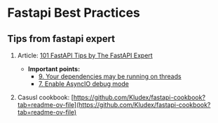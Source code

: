 # Fastapi Best Practices

## Tips from fastapi expert
1. Article: [101 FastAPI Tips by The FastAPI Expert](https://github.com/Kludex/fastapi-tips)
   * **Important points:**
     * [9. Your dependencies may be running on threads](https://github.com/Kludex/fastapi-tips#9-your-dependencies-may-be-running-on-threads)
     * [7. Enable AsyncIO debug mode](https://github.com/Kludex/fastapi-tips#7-enable-asyncio-debug-mode)
    
1. Casusl cookbook: [https://github.com/Kludex/fastapi-cookbook?tab=readme-ov-file](https://github.com/Kludex/fastapi-cookbook?tab=readme-ov-file)

